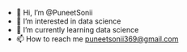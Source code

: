 - 👋 Hi, I’m @PuneetSonii
- 👀 I’m interested in data science
- 🌱 I’m currently learning data science
- 📫 How to reach me puneetsonii369@gmail.com

<!---
PuneetSonii/PuneetSonii is a ✨ special ✨ repository because its `README.md` (this file) appears on your GitHub profile.
You can click the Preview link to take a look at your changes.
--->
